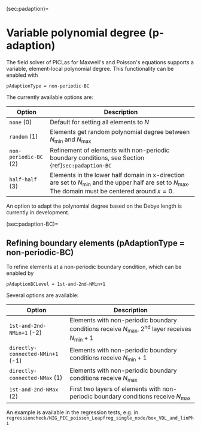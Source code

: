 (sec:padaption)=
# Variable polynomial degree (p-adaption)

The field solver of PICLas for Maxwell's and Poisson's equations supports a variable, element-local polynomial degree. This functionality
can be enabled with

    pAdaptionType = non-periodic-BC

The currently available options are:

| Option                | Description                                                                                                                                                                |
| --------------------- | -------------------------------------------------------------------------------------------------------------------------------------------------------------------------- |
| `none` (0)            | Default for setting all elements to $N$                                                                                                                                    |
| `random` (1)          | Elements get random polynomial degree between $N_{\mathrm{min}}$ and $N_{\mathrm{max}}$                                                                                    |
| `non-periodic-BC` (2) | Refinement of elements with non-periodic boundary conditions, see Section {ref}`sec:padaption-BC`                                                                          |
| `half-half` (3)       | Elements in the lower half domain in x-direction are set to $N_{\mathrm{min}}$ and the upper half are set to $N_{\mathrm{max}}$. The domain must be centered around $x=0$. |

An option to adapt the polynomial degree based on the Debye length is currently in development.

(sec:padaption-BC)=
## Refining boundary elements (pAdaptionType = non-periodic-BC)

To refine elements at a non-periodic boundary condition, which can be enabled by

    pAdaptionBCLevel = 1st-and-2nd-NMin+1

Several options are available:

| Option                           | Description                                                                                                                      |
| -------------------------------- | -------------------------------------------------------------------------------------------------------------------------------- |
| `1st-and-2nd-NMin+1` (-2)        | Elements with non-periodic boundary conditions receive $N_{\mathrm{max}}$, 2$^{\mathrm{nd}}$ layer receives $N_{\mathrm{min}}+1$ |
| `directly-connected-NMin+1` (-1) | Elements with non-periodic boundary conditions receive $N_{\mathrm{min}}+1$                                                      |
| `directly-connected-NMax` (1)    | Elements with non-periodic boundary conditions receive $N_{\mathrm{max}}$                                                        |
| `1st-and-2nd-NMax`  (2)          | First two layers of elements with non-periodic boundary conditions receive $N_{\mathrm{max}}$                                    |

An example is available in the regression tests, e.g. in `regressioncheck/NIG_PIC_poisson_Leapfrog_single_node/box_VDL_and_linPhi`